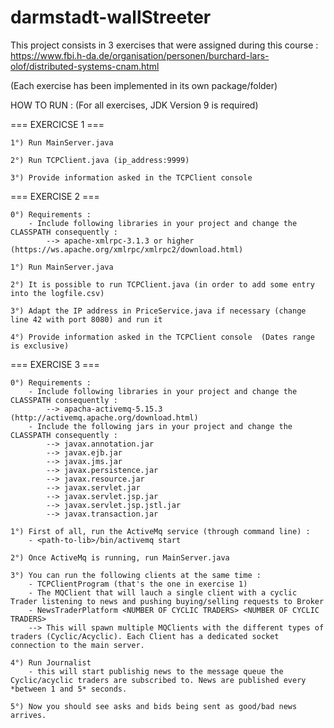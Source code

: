 # darmstadt-wallStreeter

This project consists in 3 exercises that were assigned during this course : https://www.fbi.h-da.de/organisation/personen/burchard-lars-olof/distributed-systems-cnam.html

(Each exercise has been implemented in its own package/folder)

HOW TO RUN :
(For all exercises, JDK Version 9 is required)

=== EXERCICSE 1 ===


	1°) Run MainServer.java
	
	2°) Run TCPClient.java (ip_address:9999)

	3°) Provide information asked in the TCPClient console

=== EXERCISE 2 ===

	0°) Requirements :
		- Include following libraries in your project and change the CLASSPATH consequently :
			--> apache-xmlrpc-3.1.3 or higher (https://ws.apache.org/xmlrpc/xmlrpc2/download.html)
	
	1°) Run MainServer.java

	2°) It is possible to run TCPClient.java (in order to add some entry into the logfile.csv)

	3°) Adapt the IP address in PriceService.java if necessary (change line 42 with port 8080) and run it

	4°) Provide information asked in the TCPClient console  (Dates range is exclusive)

=== EXERCISE 3 ===

	0°) Requirements :
		- Include following libraries in your project and change the CLASSPATH consequently :
			--> apacha-activemq-5.15.3 (http://activemq.apache.org/download.html)
		- Include the following jars in your project and change the CLASSPATH consequently :
			--> javax.annotation.jar
			--> javax.ejb.jar
			--> javax.jms.jar
			--> javax.persistence.jar
			--> javax.resource.jar
			--> javax.servlet.jar
			--> javax.servlet.jsp.jar
			--> javax.servlet.jsp.jstl.jar
			--> javax.transaction.jar
	
	1°) First of all, run the ActiveMq service (through command line) :
		- <path-to-lib>/bin/activemq start
	
	2°) Once ActiveMq is running, run MainServer.java
	
	3°) You can run the following clients at the same time :
	    - TCPClientProgram (that's the one in exercise 1)
        - The MQClient that will lauch a single client with a cyclic Trader listening to news and pushing buying/selling requests to Broker 
	    - NewsTraderPlatform <NUMBER OF CYCLIC TRADERS> <NUMBER OF CYCLIC TRADERS>
		--> This will spawn multiple MQClients with the different types of traders (Cyclic/Acyclic). Each Client has a dedicated socket connection to the main server.
	
	4°) Run Journalist
		- this will start publishig news to the message queue the Cyclic/acyclic traders are subscribed to. News are published every *between 1 and 5* seconds.
		
	5°) Now you should see asks and bids being sent as good/bad news arrives. 
